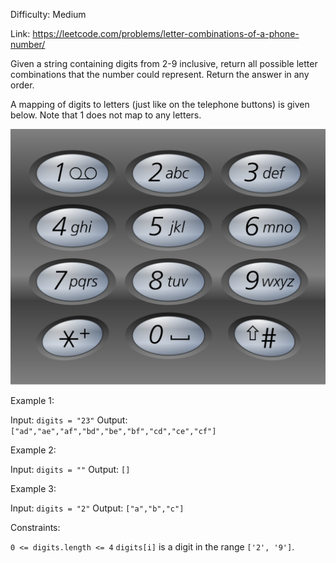 Difficulty: Medium

Link: https://leetcode.com/problems/letter-combinations-of-a-phone-number/

Given a string containing digits from 2-9 inclusive, return all possible letter combinations that the number could represent. Return the answer in any order.

A mapping of digits to letters (just like on the telephone buttons) is given below. Note that 1 does not map to any letters.

![phone](phone.png)

Example 1:

Input: ```digits = "23"```
Output: ```["ad","ae","af","bd","be","bf","cd","ce","cf"]```

Example 2:

Input: ```digits = ""```
Output: ```[]```

Example 3:

Input: ```digits = "2"```
Output: ```["a","b","c"]```

Constraints:

```0 <= digits.length <= 4```
```digits[i]``` is a digit in the range ```['2', '9']```.
